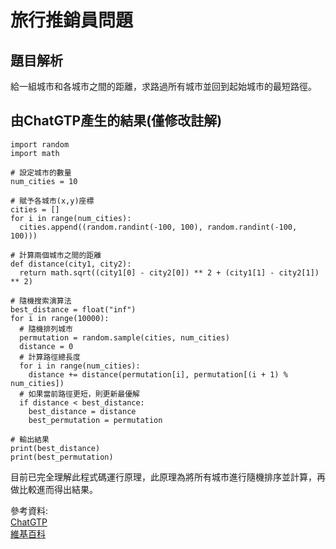 # 旅行推銷員問題
## 題目解析
給一組城市和各城市之間的距離，求路過所有城市並回到起始城市的最短路徑。

## 由ChatGTP產生的結果(僅修改註解)
```
import random
import math

# 設定城市的數量
num_cities = 10

# 賦予各城市(x,y)座標
cities = []
for i in range(num_cities):
  cities.append((random.randint(-100, 100), random.randint(-100, 100)))

# 計算兩個城市之間的距離
def distance(city1, city2):
  return math.sqrt((city1[0] - city2[0]) ** 2 + (city1[1] - city2[1]) ** 2)

# 隨機搜索演算法
best_distance = float("inf")
for i in range(10000):
  # 隨機排列城市
  permutation = random.sample(cities, num_cities)
  distance = 0
  # 計算路徑總長度
  for i in range(num_cities):
    distance += distance(permutation[i], permutation[(i + 1) % num_cities])
  # 如果當前路徑更短，則更新最優解
  if distance < best_distance:
    best_distance = distance
    best_permutation = permutation

# 輸出結果
print(best_distance)
print(best_permutation)
```

目前已完全理解此程式碼運行原理，此原理為將所有城市進行隨機排序並計算，再做比較進而得出結果。

參考資料:   
[ChatGTP](https://openai.com/blog/chatgpt/)   
[維基百科](https://zh.wikipedia.org/zh-tw/%E6%97%85%E8%A1%8C%E6%8E%A8%E9%94%80%E5%91%98%E9%97%AE%E9%A2%98)